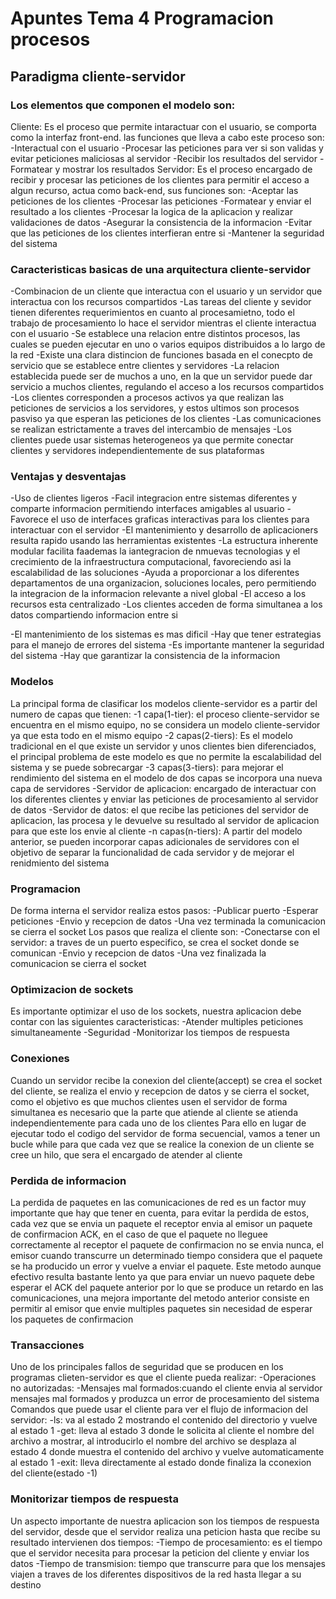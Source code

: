 # Apuntes Tema 4 Programacion procesos

## Paradigma cliente-servidor
### Los elementos que componen el modelo son:
Cliente: Es el proceso que permite intaractuar con el usuario, se comporta como la interfaz front-end. las funciones que lleva a cabo este proceso son:
-Interactual con el usuario
-Procesar las peticiones para ver si son validas y evitar peticiones maliciosas al servidor
-Recibir los resultados del servidor
-Formatear y mostrar los resultados
Servidor: Es el proceso encargado de recibir y procesar las peticiones de los clientes para permitir el acceso a algun recurso, actua como back-end, sus funciones son:
-Aceptar las peticiones de los clientes
-Procesar las peticiones 
-Formatear y enviar el resultado a los clientes
-Procesar la logica de la aplicacion y realizar validaciones de datos
-Asegurar la consistencia de la informacion
-Evitar que las peticiones de los clientes interfieran entre si
-Mantener la seguridad del sistema

### Caracteristicas basicas de una arquitectura cliente-servidor
-Combinacion de un cliente que interactua con el usuario y un servidor que interactua con los recursos compartidos
-Las tareas del cliente y sevidor tienen diferentes requerimientos en cuanto al procesamietno, todo el trabajo de procesamiento lo hace el servidor mientras el cliente interactua con el usuario
-Se establece una relacion entre distintos procesos, las cuales se pueden ejecutar en uno o varios equipos distribuidos a lo largo de la red
-Existe una clara distincion de funciones basada en el conecpto de servicio que se establece entre clientes y servidores
-La relacion establecida puede ser de muchos a uno, en la que un servidor puede dar servicio a muchos clientes, regulando el acceso a los recursos compartidos 
-Los clientes corresponden a procesos activos ya que realizan las peticiones de servicios a los servidores, y estos ultimos son procesos pasviso ya que esperan las peticiones de los clientes
-Las comunicaciones se realizan estrictamente a traves del intercambio de mensajes 
-Los clientes puede usar sistemas heterogeneos ya que permite conectar clientes y servidores independientemente de sus plataformas


### Ventajas y desventajas
-Uso de clientes ligeros 
-Facil integracion entre sistemas diferentes y comparte informacion permitiendo interfaces amigables al usuario 
-Favorece el uso de interfaces graficas interactivas para los clientes para interactuar con el servidor 
-El mantenimiento y desarrollo de aplicacioners resulta rapido usando las herramientas existentes
-La estructura inherente modular facilita faademas la iantegracion de nmuevas tecnologias y el crecimiento de la infraestructura computacional, favoreciendo asi la escalabilidad de las soluciones
-Ayuda a proporcionar a los diferentes departamentos de una organizacion, soluciones locales, pero permitiendo la integracion de la informacion relevante a nivel global
-El acceso a los recursos esta centralizado
-Los clientes acceden de forma simultanea a los datos compartiendo informacion entre si

-El mantenimiento de los sistemas es mas dificil
-Hay que tener estrategias para el manejo de errores del sistema
-Es importante mantener la seguridad del sistema
-Hay que garantizar la consistencia de la informacion


### Modelos
La principal forma de clasificar los modelos cliente-servidor es a partir del numero de capas que tienen:
-1 capa(1-tier): el proceso cliente-servidor se encuentra en el mismo equipo, no se considera un modelo cliente-servidor ya que esta todo en el mismo equipo
-2 capas(2-tiers): Es el modelo tradicional en el que existe un servidor y unos clientes bien diferenciados, el principal problema de este modelo es que no permite la escalabilidad del sistema y se puede sobrecargar
-3 capas(3-tiers): para mejorar el rendimiento del sistema en el modelo de dos capas se incorpora una nueva capa de servidores 
    -Servidor de aplicacion: encargado de interactuar con los diferentes clientes y enviar las peticiones de procesamiento al servidor de datos 
    -Servidor de datos: el que recibe las peticiones del servidor de aplicacion, las procesa y le devuelve su resultado al servidor de aplicacion para que este los envie al cliente
-n capas(n-tiers): A partir del modelo anterior, se pueden incorporar capas adicionales de servidores con el objetivo de separar la funcionalidad de cada servidor y de mejorar el renidmiento del sistema


### Programacion
De forma interna el servidor realiza estos pasos:
-Publicar puerto
-Esperar peticiones
-Envio y recepcion de datos
-Una vez terminada la comunicacion se cierra el socket
Los pasos que realiza el cliente son:
-Conectarse con el servidor: a traves de un puerto especifico, se crea el socket donde se comunican
-Envio y recepcion de datos
-Una vez finalizada la comunicacion se cierra el socket


### Optimizacion de sockets
Es importante optimizar el uso de los sockets, nuestra aplicacion debe contar con las siguientes caracteristicas:
-Atender multiples peticiones simultaneamente
-Seguridad
-Monitorizar los tiempos de respuesta


### Conexiones 
Cuando un servidor recibe la conexion del cliente(accept) se crea el socket del cliente, se realiza el envio y recepcion de datos y se cierra el socket, como el objetivo es que muchos clientes usen el servidor de forma simultanea es necesario que la parte que atiende al cliente se atienda independientemente para cada uno de los clientes
Para ello en lugar de ejecutar todo el codigo del servidor de forma secuencial, vamos a tener un bucle while para que cada vez que se realice la conexion de un cliente se cree un hilo, que sera el encargado de atender al cliente


### Perdida de informacion
La perdida de paquetes en las comunicaciones de red es un factor muy importante que hay que tener en cuenta, para evitar la perdida de estos, cada vez que se envia un paquete el receptor envia al emisor un paquete de confirmacion ACK, en el caso de que el paquete no lleguee correctamente al receptor el paquete de confirmacion no se envia nunca, el emisor cuando transcurre un determinado tiempo considera que el paquete se ha producido un error y vuelve a enviar el paquete. Este metodo aunque efectivo resulta bastante lento ya que para enviar un nuevo paquete debe esperar el ACK del paquete anterior por lo que se produce un retardo en las comunicaciones, una mejora importante del metodo anterior consiste en permitir al emisor que envie multiples paquetes sin necesidad de esperar los paquetes de confirmacion 


### Transacciones 
Uno de los principales fallos de seguridad que se producen en los programas clieten-servidor es que el cliente pueda realizar:
-Operaciones no autorizadas:
-Mensajes mal formados:cuando el cliente envia al servidor mensajes mal formados y produzca un error de procesamiento del sistema
Comandos que puede usar el cliente para ver el flujo de informacion del servidor:
-ls: va al estado 2 mostrando el contenido del directorio y vuelve al estado 1
-get: lleva al estado 3 donde le solicita al cliente el nombre del archivo a mostrar, al introducirlo el nombre del archivo se desplaza al estado 4 donde muestra el contenido del archivo y vuelve automaticamente al estado 1
-exit: lleva directamente al estado donde finaliza la cconexion del cliente(estado -1)


### Monitorizar tiempos de respuesta
Un aspecto importante de nuestra aplicacion son los tiempos de respuesta del servidor, desde que el servidor realiza una peticion hasta que recibe su resultado intervienen dos tiempos:
-Tiempo de procesamiento: es el tiempo que el servidor necesita para procesar la peticion del cliente y enviar los datos
-Tiempo de transmision: tiempo que transcurre para que los mensajes viajen a traves de los diferentes dispositivos de la red hasta llegar a su destino